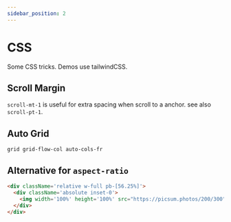 ```yaml
---
sidebar_position: 2
---
```


# CSS

Some CSS tricks. Demos use tailwindCSS.

## Scroll Margin

`scroll-mt-1` is useful for extra spacing when scroll to a anchor. see also `scroll-pt-1`.

## Auto Grid

`grid grid-flow-col auto-cols-fr`

## Alternative for `aspect-ratio`

```html
<div className='relative w-full pb-[56.25%]'>
  <div className='absolute inset-0'>
    <img width='100%' height='100%' src="https://picsum.photos/200/300" alt="black dog" />
  </div>
</div>
```